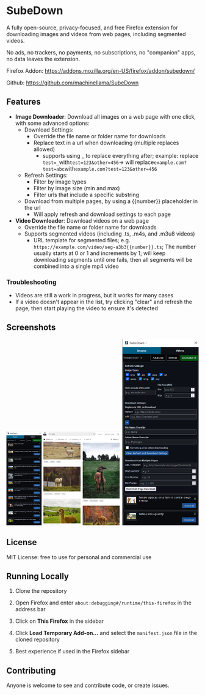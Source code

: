 # SubeDown

A fully open-source, privacy-focused, and free Firefox extension for downloading images and videos from web pages, including segmented videos.

No ads, no trackers, no payments, no subscriptions, no "companion" apps, no data leaves the extension.

Firefox Addon: https://addons.mozilla.org/en-US/firefox/addon/subedown/

Github: https://github.com/machinellama/SubeDown

## Features

- **Image Downloader**: Download all images on a web page with one click, with some advanced options:
  - Download Settings:
    - Override the file name or folder name for downloads
    - Replace text in a url when downloading (multiple replaces allowed)
      - supports using _ to replace everything after; example: replace `test=_`with`test=123&other=456`-> will replace`example.com?test=abc`with`example.com?test=123&other=456`
  - Refresh Settings:
    - Filter by image types
    - Filter by image size (min and max)
    - Filter urls that include a specific substring
  - Download from multiple pages, by using a {{number}} placeholder in the url
    - Will apply refresh and download settings to each page
- **Video Downloader**: Download videos on a web page
  - Override the file name or folder name for downloads
  - Supports segmented videos (including .ts, .m4s, and .m3u8 videos)
    - URL template for segmented files; e.g. `https://example.com/video/seg-a3b3{{number}}.ts`; The number usually starts at 0 or 1 and increments by 1; will keep downloading segments until one fails, then all segments will be combined into a single mp4 video

### Troubleshooting
  - Videos are still a work in progress, but it works for many cases
  - If a video doesn't appear in the list, try clicking "clear" and refresh the page, then start playing the video to ensure it's detected

## Screenshots

<img src="images/demo1.png" alt="Image List" width="300" />

<img src="images/demo2.png" alt="Advanced Options" width="200" />

## License

MIT License: free to use for personal and commercial use

## Running Locally

1. Clone the repository

2. Open Firefox and enter `about:debugging#/runtime/this-firefox` in the address bar

3. Click on **This Firefox** in the sidebar

4. Click **Load Temporary Add-on...** and select the `manifest.json` file in the cloned repository

5. Best experience if used in the Firefox sidebar

## Contributing

Anyone is welcome to see and contribute code, or create issues.
